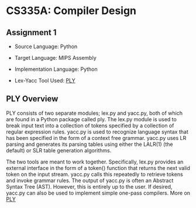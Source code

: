 CS335A: Compiler Design
======================
Assignment 1
------------

* Source Language: Python
* Target Language: MIPS Assembly
* Implementation Language: Python

* Lex-Yacc Tool Used: <a href="http://www.dabeaz.com/ply/" target="_blank"> PLY</a>

PLY Overview
------------
PLY consists of two separate modules; lex.py and yacc.py, both of which are found in a Python package called ply. The lex.py module is used to break input text into a collection of tokens specified by a collection of regular expression rules. yacc.py is used to recognize language syntax that has been specified in the form of a context free grammar. yacc.py uses LR parsing and generates its parsing tables using either the LALR(1) (the default) or SLR table generation algorithms.

The two tools are meant to work together. Specifically, lex.py provides an external interface in the form of a token() function that returns the next valid token on the input stream. yacc.py calls this repeatedly to retrieve tokens and invoke grammar rules. The output of yacc.py is often an Abstract Syntax Tree (AST). However, this is entirely up to the user. If desired, yacc.py can also be used to implement simple one-pass compilers.
More on <a href="http://www.dabeaz.com/ply/ply.html" target="_blank"> PLY </a>